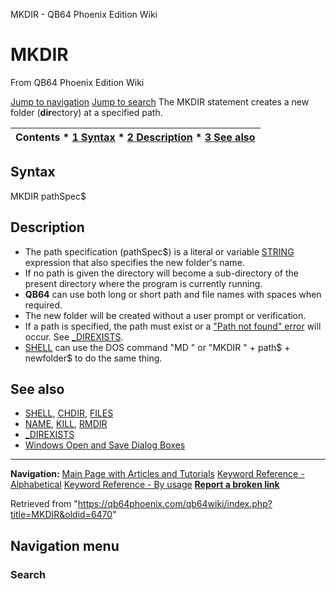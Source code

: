 


MKDIR - QB64 Phoenix Edition Wiki








# MKDIR



From QB64 Phoenix Edition Wiki



[Jump to navigation](#mw-head)
[Jump to search](#searchInput)
The MKDIR statement creates a new folder (**dir**ectory) at a specified path.


  






| Contents * [1 Syntax](#Syntax) * [2 Description](#Description) * [3 See also](#See_also) |
| --- |


## Syntax


MKDIR pathSpec$
  




## Description


* The path specification (pathSpec$) is a literal or variable [STRING](/qb64wiki/index.php/STRING "STRING") expression that also specifies the new folder's name.
* If no path is given the directory will become a sub-directory of the present directory where the program is currently running.
* **QB64** can use both long or short path and file names with spaces when required.
* The new folder will be created without a user prompt or verification.
* If a path is specified, the path must exist or a ["Path not found" error](/qb64wiki/index.php/ERROR_Codes "ERROR Codes") will occur. See [\_DIREXISTS](/qb64wiki/index.php/DIREXISTS "DIREXISTS").
* [SHELL](/qb64wiki/index.php/SHELL "SHELL") can use the DOS command "MD " or "MKDIR " + path$ + newfolder$ to do the same thing.


  




## See also


* [SHELL](/qb64wiki/index.php/SHELL "SHELL"), [CHDIR](/qb64wiki/index.php/CHDIR "CHDIR"), [FILES](/qb64wiki/index.php/FILES "FILES")
* [NAME](/qb64wiki/index.php/NAME "NAME"), [KILL](/qb64wiki/index.php/KILL "KILL"), [RMDIR](/qb64wiki/index.php/RMDIR "RMDIR")
* [\_DIREXISTS](/qb64wiki/index.php/DIREXISTS "DIREXISTS")
* [Windows Open and Save Dialog Boxes](/qb64wiki/index.php/Windows_Libraries#File_Dialog_Boxes "Windows Libraries")


  






---


**Navigation:**
[Main Page with Articles and Tutorials](/qb64wiki/index.php/Main_Page "Main Page")
[Keyword Reference - Alphabetical](/qb64wiki/index.php/Keyword_Reference_-_Alphabetical "Keyword Reference - Alphabetical")
[Keyword Reference - By usage](/qb64wiki/index.php/Keyword_Reference_-_By_usage "Keyword Reference - By usage")
**[Report a broken link](https://qb64phoenix.com/forum/showthread.php?tid=2800)**  





Retrieved from "<https://qb64phoenix.com/qb64wiki/index.php?title=MKDIR&oldid=6470>"




## Navigation menu








### Search





















